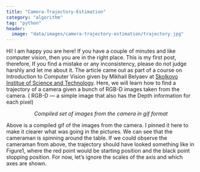 ```yaml
---
title: "Camera-Trajectory-Estimation"
category: "algorithm"
tag: "python"
header:
  image: "data/images/camera-trajectory-estimation/trajectory.jpg"
---
```


Hi! I am happy you are here! If you have a couple of minutes and like computer vision, then you are in the right place. This is my first post, therefore, If you find a mistake or any inconsistency, please do not judge harshly and let me about it. The article came out as part of a course on Introduction to Computer Vision given by Mikhail Belyaev at [Skolkovo Institue of Science and Technology](https://www.skoltech.ru/en). Here, we will learn how to find a trajectory of a camera given a bunch of RGB-D images taken from the camera. ( RGB-D — a simple image that also has the Depth information for each pixel)

<p align="center">
    <img src="\data\images\camera-trajectory-estimation\ctegif.gif" alt>
    <br>
    <em> Compiled set of images from the camera in gif format </em>
</p>

Above is a compiled gif of the images from the camera. I pinned it here to make it clearer what was going in the pictures. We can see that the cameraman is spinning around the table. If we could observe the cameraman from above, the trajectory should have looked something like in Figure1, where the red point would be starting position and the black point stopping position. For now, let’s ignore the scales of the axis and which axes are shown.
